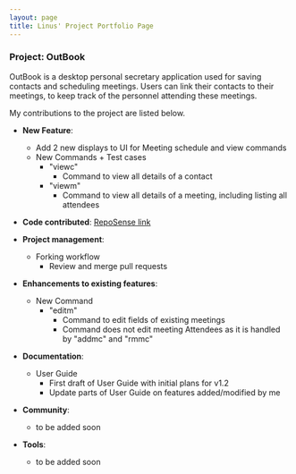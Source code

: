```yaml
---
layout: page
title: Linus' Project Portfolio Page
---
```


### Project: OutBook

OutBook is a desktop personal secretary application used for saving contacts and scheduling meetings. Users can link their contacts to their meetings, to keep track of the personnel attending these meetings.

My contributions to the project are listed below.

- **New Feature**:

  - Add 2 new displays to UI for Meeting schedule and view commands
  - New Commands + Test cases
    - "viewc"
      - Command to view all details of a contact
    - "viewm"
      - Command to view all details of a meeting, including listing all attendees

- **Code contributed**: [RepoSense link](https://nus-cs2103-ay2324s1.github.io/tp-dashboard/?search=lomaply&breakdown=true)

- **Project management**:

  - Forking workflow
    - Review and merge pull requests

- **Enhancements to existing features**:

  - New Command
    - "editm"
      - Command to edit fields of existing meetings
      - Command does not edit meeting Attendees as it is handled by "addmc" and "rmmc"

- **Documentation**:
  
  - User Guide
    - First draft of User Guide with initial plans for v1.2
    - Update parts of User Guide on features added/modified by me

- **Community**:

  - to be added soon

- **Tools**:

  - to be added soon
